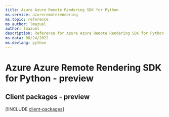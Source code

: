 ```yaml
---
title: Azure Azure Remote Rendering SDK for Python
ms.service: azureremoterendering
ms.topic: reference
ms.author: lmazuel
author: lmazuel
description: Reference for Azure Azure Remote Rendering SDK for Python
ms.data: 08/24/2022
ms.devlang: python
---
```

# Azure Azure Remote Rendering SDK for Python - preview

## Client packages - preview
[!INCLUDE [client-packages](azure-remote-rendering-client-index.md)]